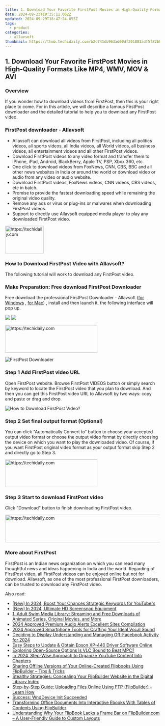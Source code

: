 ```yaml
---
title: 1. Download Your Favorite FirstPost Movies in High-Quality Formats Like MP4, WMV, MOV & AVI
date: 2024-09-23T19:35:11.062Z
updated: 2024-09-29T18:47:24.055Z
tags:
  - product
categories:
  - allavsoft
thumbnail: https://thmb.techidaily.com/b2c741db963ad00df201883adf5f82b0b65621c38ea9e6dfe43b98273ae04085.jpg
---
```


## 1. Download Your Favorite FirstPost Movies in High-Quality Formats Like MP4, WMV, MOV & AVI

### Overview

If you wonder how to download videos from FirstPost, then this is your right place to come. For in this article, we will describe a famous FirstPost downloader and the detailed tutorial to help you to download any FirstPost video.

### FirstPost downloader - Allavsoft

* Allavsoft can download all videos from FirstPost, including all politics videos, all sports videos, all India videos, all World videos, all business videos, all entertainment videos and all other FirstPost videos.
* Download FirstPost videos to any video format and transfer them to iPhone, iPad, Android, BlackBerry, Apple TV, PSP, Xbox 360, etc.
* One click to download videos from FoxNews, CNN, CBS, BBC and all other news websites in India or around the world or download video or audio from any video or audio website.
* Download FirstPost videos, FoxNews videos, CNN videos, CBS videos, etc in batch.
* Promise to provide the fastest downloading speed while remaining the original video quality.
* Remove any ads or virus or plug-ins or malwares when downloading FirstPost videos.
* Support to directly use Allavsoft equipped media player to play any downloaded FirstPost video.

<!-- affiliate ads begin -->
<a href="https://aligracehair.sjv.io/c/5597632/2135365/19272" target="_top" id="2135365">
  <img src="//a.impactradius-go.com/display-ad/19272-2135365" border="0" alt="https://techidaily.com" width="125" height="90"/>
</a>
<img height="0" width="0" src="https://aligracehair.sjv.io/i/5597632/2135365/19272" style="position:absolute;visibility:hidden;" border="0" />
<!-- affiliate ads end -->

### How to Download FirstPost Video with Allavsoft?

The following tutorial will work to download any FirstPost video.

### Make Preparation: Free download FirstPost Downloader

Free download the professional FirstPost Downloader - Allavsoft ([for Windows](https://tools.techidaily.com/allavsoft/products/) , [for Mac](https://tools.techidaily.com/allavsoft/products/)) , install and then launch it, the following interface will pop up.

[![](https://www.allavsoft.com/how-to/../images/how-to/free-download-win.jpg)](https://tools.techidaily.com/allavsoft/products/) [![](https://www.allavsoft.com/how-to/../images/how-to/free-download-mac.jpg)](https://tools.techidaily.com/allavsoft/products/)

<!-- affiliate ads begin -->
<a href="https://aligracehair.sjv.io/c/5597632/1883998/19272" target="_top" id="1883998">
  <img src="//a.impactradius-go.com/display-ad/19272-1883998" border="0" alt="https://techidaily.com" width="300" height="90"/>
</a>
<img height="0" width="0" src="https://aligracehair.sjv.io/i/5597632/1883998/19272" style="position:absolute;visibility:hidden;" border="0" />
<!-- affiliate ads end -->

![FirstPost Downloader](https://www.allavsoft.com/how-to/../images/allavsoft/screen-shot-600.jpg)

### Step 1 Add FirstPost video URL

Open FirstPost website. Browse FirstPost VIDEOS button or simply search by keyword to locate the FirstPost video that you plan to download. And then you can get this FirstPost video URL to Allavsoft by two ways: copy and paste or drag and drop.

![How to Download FirstPost Video?](https://www.allavsoft.com/how-to/../images/how-to/download-rtmp-video/download-rtmp-video.jpg)

### Step 2 Set final output format (Optional)

You can click "Automatically Convert to" button to choose your accepted output video format or choose the output video format by directly choosing the device on which you want to play the downloaded video. Of course, if you want FirstPost original video format as your output format skip Step 2 and directly go to Step 3.

<!-- affiliate ads begin -->
<a href="https://laganoo.pxf.io/c/5597632/1657396/16446" target="_top" id="1657396">
  <img src="//a.impactradius-go.com/display-ad/16446-1657396" border="0" alt="https://techidaily.com" width="300" height="90"/>
</a>
<img height="0" width="0" src="https://laganoo.pxf.io/i/5597632/1657396/16446" style="position:absolute;visibility:hidden;" border="0" />
<!-- affiliate ads end -->

### Step 3 Start to download FirstPost video

Click "Download" button to finish downloading FirstPost video.

<!-- affiliate ads begin -->
<a href="https://appsumo.8odi.net/c/5597632/2094422/7443" target="_top" id="2094422">
  <img src="//a.impactradius-go.com/display-ad/7443-2094422" border="0" alt="https://techidaily.com" width="728" height="90"/>
</a>
<img height="0" width="0" src="https://appsumo.8odi.net/i/5597632/2094422/7443" style="position:absolute;visibility:hidden;" border="0" />
<!-- affiliate ads end -->

### More about FirstPost

FirstPost is an Indian news organization on which you can read many thoughtful news and ideas happening in India and the world. Regarding of FirstPost video, all FirstPost videos can be enjoyed online but not for download. Allavsoft, as one of the most professional FirstPost downloaders, can be trusted to download any FirstPost video.

<ins class="adsbygoogle"
     style="display:block"
     data-ad-format="autorelaxed"
     data-ad-client="ca-pub-7571918770474297"
     data-ad-slot="1223367746"></ins>

<ins class="adsbygoogle"
     style="display:block"
     data-ad-client="ca-pub-7571918770474297"
     data-ad-slot="8358498916"
     data-ad-format="auto"
     data-full-width-responsive="true"></ins>

<span class="atpl-alsoreadstyle">Also read:</span>
<div><ul>
<li><a href="https://facebook-video-share.techidaily.com/new-in-2024-boost-your-chances-strategic-keywords-for-youtubers/"><u>[New] In 2024, Boost Your Chances Strategic Keywords for YouTubers</u></a></li>
<li><a href="https://visual-screen-recording.techidaily.com/new-in-2024-ultimate-hd-screensnap-equipment/"><u>[New] In 2024, Ultimate HD Screensnap Equipment</u></a></li>
<li><a href="https://fox-ssl.techidaily.com/1-adult-swim-media-library-streaming-and-free-downloads-of-animated-series-original-movies-and-more/"><u>1. Adult Swim Media Library: Streaming and Free Downloads of Animated Series, Original Movies, and More</u></a></li>
<li><a href="https://extra-support.techidaily.com/2024-approved-premium-audio-alerts-excellent-sites-compilation/"><u>2024 Approved Premium Audio Alerts Excellent Sites Compilation</u></a></li>
<li><a href="https://screen-capture.techidaily.com/2024-approved-smartphone-tools-for-crafting-your-ideal-vocal-sound/"><u>2024 Approved Smartphone Tools for Crafting Your Ideal Vocal Sound</u></a></li>
<li><a href="https://fox-hovers.techidaily.com/deciding-to-display-understanding-and-managing-off-facebook-activity-for-2024/"><u>Deciding to Display Understanding and Managing Off-Facebook Activity for 2024</u></a></li>
<li><a href="https://win-dash.techidaily.com/easy-steps-to-update-and-obtain-epson-xp-440-driver-software-online/"><u>Easy Steps to Update & Obtain Epson XP-440 Driver Software Online</u></a></li>
<li><a href="https://extra-resources.techidaily.com/exploring-open-source-options-is-vlc-bound-to-beat-mpc/"><u>Exploring Open-Source Options Is VLC Bound to Beat MPC?</u></a></li>
<li><a href="https://extra-skills.techidaily.com/in-2024-step-wise-approach-to-organize-youtube-content-into-chapters/"><u>In 2024, Step-Wise Approach to Organize YouTube Content Into Chapters</u></a></li>
<li><a href="https://fox-ssl.techidaily.com/sharing-offline-versions-of-your-online-created-flipbooks-using-flipbuilder-tips-and-tricks/"><u>Sharing Offline Versions of Your Online-Created Flipbooks Using FlipBuilder – Tips & Tricks</u></a></li>
<li><a href="https://fox-ssl.techidaily.com/stealthy-strategies-concealing-your-flipbuilder-website-in-the-digital-library-index/"><u>Stealthy Strategies: Concealing Your FlipBuilder Website in the Digital Library Index</u></a></li>
<li><a href="https://fox-ssl.techidaily.com/step-by-step-guide-uploading-files-online-using-ftp-flipbuilder-learn-how/"><u>Step-by-Step Guide: Uploading Files Online Using FTP (FlipBuilder) - Learn How</u></a></li>
<li><a href="https://graphic-issues.techidaily.com/success-wnddevice-init-succeeded/"><u>Success: WndDevice Init Succeeded</u></a></li>
<li><a href="https://fox-ssl.techidaily.com/transforming-office-documents-into-interactive-ebooks-with-tables-of-contents-using-flipbuilder/"><u>Transforming Office Documents Into Interactive Ebooks With Tables of Contents Using FlipBuilder</u></a></li>
<li><a href="https://fox-ssl.techidaily.com/understanding-why-your-flipbook-lacks-a-frame-bar-on-flipbuildercom-a-user-friendly-guide-to-custom-layouts/"><u>Understanding Why Your FlipBook Lacks a Frame Bar on FlipBuilder.com – A User-Friendly Guide to Custom Layouts</u></a></li>
</ul></div>

